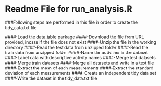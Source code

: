 # Readme File for run_analysis.R

###Following steps are performed in this file in order to create the tidy_data.txt file

####-Load the data.table package
####-Download the file from URL provided, incase if the file does not exist
####-Unzip the file in the working directory 
####-Read the test data from unzipped folder
####-Read the train data from unzipped folder
####-Name the activities in the dataset
####-Label data with descriptive activity names
####-Merge test datasets
####-Merge train datasets
####-Merge all datasets and write in a text file
####-Extract the mean of each measurements
####-Extract the standard deviation of each measurements
####-Create an independent tidy data set
####-Write the dataset in the tidy_data.txt file
